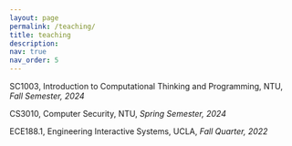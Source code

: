 ```yaml
---
layout: page
permalink: /teaching/
title: teaching
description:
nav: true
nav_order: 5
---
```


SC1003, Introduction to Computational Thinking and Programming, NTU, *Fall Semester, 2024*

CS3010, Computer Security, NTU, *Spring Semester, 2024* 

ECE188.1, Engineering Interactive Systems, UCLA, *Fall Quarter, 2022*
